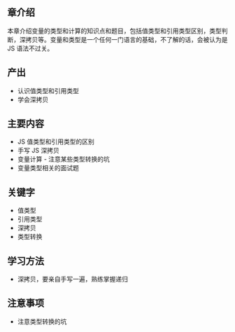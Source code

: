 ## 章介绍

本章介绍变量的类型和计算的知识点和题目，包括值类型和引用类型区别，类型判断，深拷贝等。变量和类型是一个任何一门语言的基础，不了解的话，会被认为是 JS 语法不过关。

## 产出

* 认识值类型和引用类型
* 学会深拷贝

## 主要内容

* JS 值类型和引用类型的区别
* 手写 JS 深拷贝
* 变量计算 - 注意某些类型转换的坑
* 变量类型相关的面试题

## 关键字

* 值类型
* 引用类型
* 深拷贝
* 类型转换

## 学习方法

* 深拷贝，要亲自手写一遍，熟练掌握递归

## 注意事项

* 注意类型转换的坑
